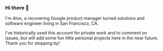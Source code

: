 ### Hi there 👋

I'm Alon, a recovering Google product manager turned solutions and software engineer living in San Francisco, CA. 

I've historically used this account for private work and to comment on issues, but will add some fun little personal projects here in the near future. Thank you for stopping by!
